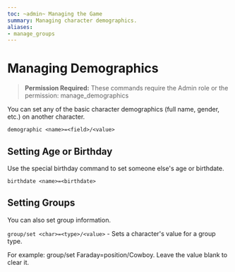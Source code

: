 ```yaml
---
toc: ~admin~ Managing the Game
summary: Managing character demographics.
aliases:
- manage_groups
---
```

# Managing Demographics

> **Permission Required:** These commands require the Admin role or the permission: manage\_demographics

You can set any of the basic character demographics (full name, gender, etc.) on another character.

`demographic <name>=<field>/<value>`

## Setting Age or Birthday

Use the special birthday command to set someone else's age or birthdate.

`birthdate <name>=<birthdate>`

## Setting Groups

You can also set group information.

`group/set <char>=<type>/<value>` - Sets a character's value for a group type.

For example:  group/set Faraday=position/Cowboy.  Leave the value blank to clear it.
